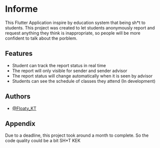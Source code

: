
# Informe

This Flutter Application inspire by education system that being sh*t to students. 
This project was created to let students anonymously report and request anything they think is inappropriate, so people will be more confident to talk about the porblem.

## Features

- Student can track the report status in real time
- The report will only visible for sender and sender advisor
- The report status will change automatically when it is seen by advisor
- Students can see the schedule of classes they attend (In development)

## Authors

- [@Floaty_KT](https://github.com/FloatKasemtan)


## Appendix

Due to a deadline, this project took around a month to complete. So the code quality could be a bit SH*T KEK

